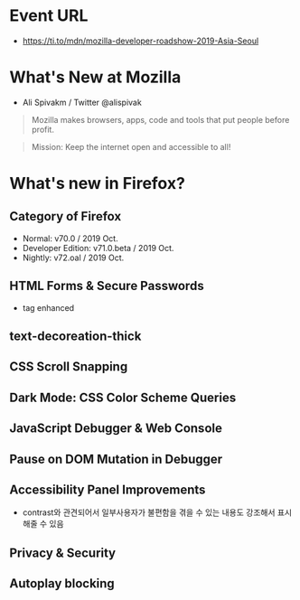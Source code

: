 # Event URL
- https://ti.to/mdn/mozilla-developer-roadshow-2019-Asia-Seoul

# What's New at Mozilla
- Ali Spivakm / Twitter @alispivak

> Mozilla makes browsers, apps, code and tools that put people before profit.

> Mission: Keep the internet open and accessible to all!

# What's new in Firefox?

## Category of Firefox
- Normal: v70.0 / 2019 Oct.
- Developer Edition: v71.0.beta / 2019 Oct.
- Nightly: v72.oal / 2019 Oct.

## HTML Forms & Secure Passwords
- <inpput> tag enhanced

## text-decoreation-thick

## CSS Scroll Snapping

## Dark Mode: CSS Color Scheme Queries

## JavaScript Debugger & Web Console

## Pause on DOM Mutation in Debugger

## Accessibility Panel Improvements
- contrast와 관견되어서 일부사용자가 불편함을 겪을 수 있는 내용도 강조해서 표시해줄 수 있음

## Privacy & Security

## Autoplay blocking
